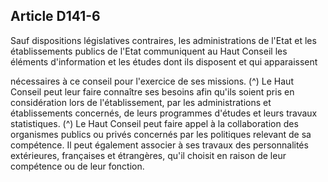 ## Article D141-6


Sauf dispositions législatives contraires, les administrations de l'Etat et les établissements publics de l'Etat
communiquent au Haut Conseil les éléments d'information et les études dont ils disposent et qui apparaissent

nécessaires à ce conseil pour l'exercice de ses missions. (^)
Le Haut Conseil peut leur faire connaître ses besoins afin qu'ils soient pris en considération lors de
l'établissement, par les administrations et établissements concernés, de leurs programmes d'études et leurs
travaux statistiques. (^)
Le Haut Conseil peut faire appel à la collaboration des organismes publics ou privés concernés par les
politiques relevant de sa compétence. Il peut également associer à ses travaux des personnalités extérieures,
françaises et étrangères, qu'il choisit en raison de leur compétence ou de leur fonction.

